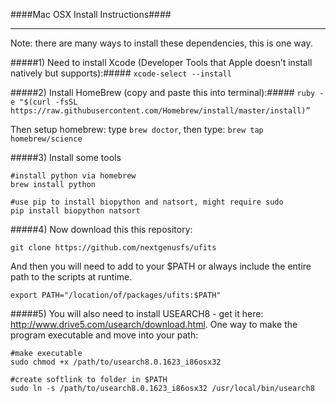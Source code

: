 ####Mac OSX Install Instructions####
___

Note: there are many ways to install these dependencies, this is one way.

#####1) Need to install Xcode (Developer Tools that Apple doesn’t install natively but supports):#####
```xcode-select --install```

#####2) Install HomeBrew (copy and paste this into terminal):#####
```ruby -e "$(curl -fsSL https://raw.githubusercontent.com/Homebrew/install/master/install)”```

Then setup homebrew: type `brew doctor`, then type: `brew tap homebrew/science`

#####3) Install some tools

```
#install python via homebrew
brew install python

#use pip to install biopython and natsort, might require sudo
pip install biopython natsort  
```

#####4) Now download this this repository:

`git clone https://github.com/nextgenusfs/ufits`

And then you will need to add to your $PATH or always include the entire path to the scripts at runtime.

`export PATH="/location/of/packages/ufits:$PATH"`

#####5) You will also need to install USEARCH8 - get it here: http://www.drive5.com/usearch/download.html.  One way to make the program executable and move into your path:

```
#make executable
sudo chmod +x /path/to/usearch8.0.1623_i86osx32
```

```
#create softlink to folder in $PATH
sudo ln -s /path/to/usearch8.0.1623_i86osx32 /usr/local/bin/usearch8
```

